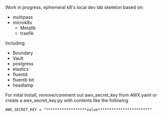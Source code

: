 Work in progress, ephemeral k8's local dev lab skeleton based on:

- multipass
- microk8s
  - Metallb
  - traefik

Including:
- Boundary
- Vault
- postgress
- elastics
- fluentd
- fluentb bit
- headlamp


For inital install, remove/comment out awx_secret_key from AWX.yaml or create a awx_secret_key.py with contents like the following

```
AWX_SECRET_KEY = "******************value***********************"
```